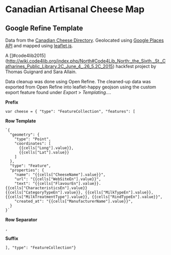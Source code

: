 # Canadian Artisanal Cheese Map

## Google Refine Template

Data from the [Canadian Cheese Directory](http://cheese-fromage.agr.gc.ca/).
Geolocated using [Google Places API](https://developers.google.com/places/) and mapped using [leaflet.js](http://leafletjs.com/).

A []#code4lib2015](http://wiki.code4lib.org/index.php/North#Code4Lib_North:_the_Sixth._St._Catharines_Public_Library.2C_June_4_.26_5.2C_2015) hackfest project by Thomas Guignard and Sara Allain.

Data cleanup was done using Open Refine. The cleaned-up data was exported from Open Refine into leaflet-happy geojson using the custom export feature found under *Export* > *Templating...*.

**Prefix**

`var cheese =
{
  "type": "FeatureCollection",
  "features": [`

**Row Template**

    `{
      "geometry": {
        "type": "Point",
        "coordinates": [
          {{cells["Long"].value}},
          {{cells["Lat"].value}}
        ]
      },
      "type": "Feature",
      "properties": {
        "name": "{{cells["CheeseName"].value}}",
        "url": "{{cells["WebSiteEn"].value}}",
        "text": "{{cells["FlavourEn"].value}}. {{cells["CharacteristicsEn"].value}} {{cells["CategoryTypeEn"].value}}, {{cells["MilkTypeEn"].value}}, {{cells["MilkTreatmentType"].value}}, {{cells["RindTypeEn"].value}}",
        "created_at": "{{cells["ManufacturerName"].value}}",
      }
    }`

**Row Separator**

`,`

**Suffix**

`], "type": "FeatureCollection"}`
